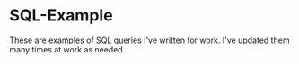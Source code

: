 # SQL-Example
These are examples of SQL queries I've written for work. I've updated them many times at work as needed. 
